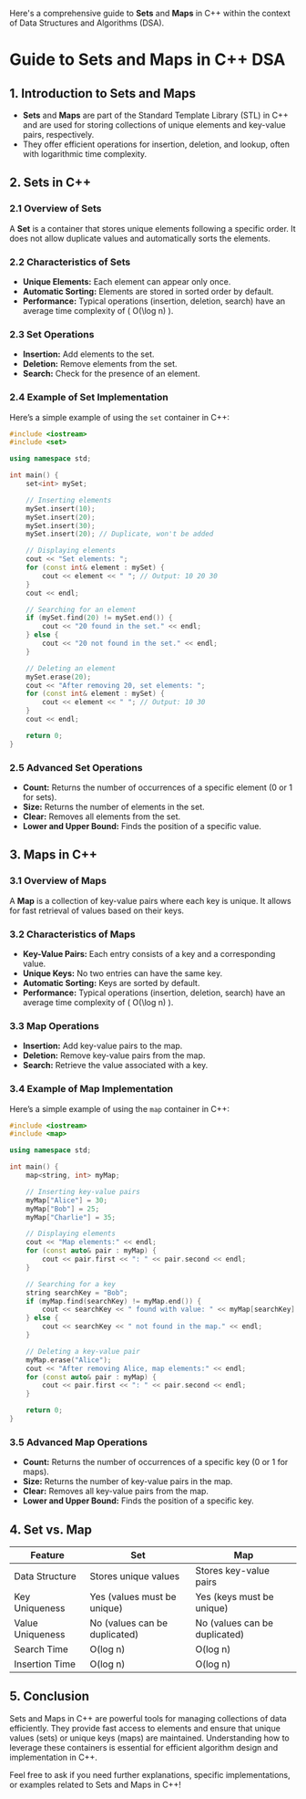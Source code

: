Here's a comprehensive guide to **Sets** and **Maps** in C++ within the context of Data Structures and Algorithms (DSA).

# **Guide to Sets and Maps in C++ DSA**

## **1. Introduction to Sets and Maps**
- **Sets** and **Maps** are part of the Standard Template Library (STL) in C++ and are used for storing collections of unique elements and key-value pairs, respectively.
- They offer efficient operations for insertion, deletion, and lookup, often with logarithmic time complexity.

## **2. Sets in C++**

### **2.1 Overview of Sets**
A **Set** is a container that stores unique elements following a specific order. It does not allow duplicate values and automatically sorts the elements.

### **2.2 Characteristics of Sets**
- **Unique Elements:** Each element can appear only once.
- **Automatic Sorting:** Elements are stored in sorted order by default.
- **Performance:** Typical operations (insertion, deletion, search) have an average time complexity of \( O(\log n) \).

### **2.3 Set Operations**
- **Insertion:** Add elements to the set.
- **Deletion:** Remove elements from the set.
- **Search:** Check for the presence of an element.

### **2.4 Example of Set Implementation**
Here’s a simple example of using the `set` container in C++:

```cpp
#include <iostream>
#include <set>

using namespace std;

int main() {
    set<int> mySet;

    // Inserting elements
    mySet.insert(10);
    mySet.insert(20);
    mySet.insert(30);
    mySet.insert(20); // Duplicate, won't be added

    // Displaying elements
    cout << "Set elements: ";
    for (const int& element : mySet) {
        cout << element << " "; // Output: 10 20 30
    }
    cout << endl;

    // Searching for an element
    if (mySet.find(20) != mySet.end()) {
        cout << "20 found in the set." << endl;
    } else {
        cout << "20 not found in the set." << endl;
    }

    // Deleting an element
    mySet.erase(20);
    cout << "After removing 20, set elements: ";
    for (const int& element : mySet) {
        cout << element << " "; // Output: 10 30
    }
    cout << endl;

    return 0;
}
```

### **2.5 Advanced Set Operations**
- **Count:** Returns the number of occurrences of a specific element (0 or 1 for sets).
- **Size:** Returns the number of elements in the set.
- **Clear:** Removes all elements from the set.
- **Lower and Upper Bound:** Finds the position of a specific value.

## **3. Maps in C++**

### **3.1 Overview of Maps**
A **Map** is a collection of key-value pairs where each key is unique. It allows for fast retrieval of values based on their keys.

### **3.2 Characteristics of Maps**
- **Key-Value Pairs:** Each entry consists of a key and a corresponding value.
- **Unique Keys:** No two entries can have the same key.
- **Automatic Sorting:** Keys are sorted by default.
- **Performance:** Typical operations (insertion, deletion, search) have an average time complexity of \( O(\log n) \).

### **3.3 Map Operations**
- **Insertion:** Add key-value pairs to the map.
- **Deletion:** Remove key-value pairs from the map.
- **Search:** Retrieve the value associated with a key.

### **3.4 Example of Map Implementation**
Here’s a simple example of using the `map` container in C++:

```cpp
#include <iostream>
#include <map>

using namespace std;

int main() {
    map<string, int> myMap;

    // Inserting key-value pairs
    myMap["Alice"] = 30;
    myMap["Bob"] = 25;
    myMap["Charlie"] = 35;

    // Displaying elements
    cout << "Map elements:" << endl;
    for (const auto& pair : myMap) {
        cout << pair.first << ": " << pair.second << endl;
    }

    // Searching for a key
    string searchKey = "Bob";
    if (myMap.find(searchKey) != myMap.end()) {
        cout << searchKey << " found with value: " << myMap[searchKey] << endl;
    } else {
        cout << searchKey << " not found in the map." << endl;
    }

    // Deleting a key-value pair
    myMap.erase("Alice");
    cout << "After removing Alice, map elements:" << endl;
    for (const auto& pair : myMap) {
        cout << pair.first << ": " << pair.second << endl;
    }

    return 0;
}
```

### **3.5 Advanced Map Operations**
- **Count:** Returns the number of occurrences of a specific key (0 or 1 for maps).
- **Size:** Returns the number of key-value pairs in the map.
- **Clear:** Removes all key-value pairs from the map.
- **Lower and Upper Bound:** Finds the position of a specific key.

## **4. Set vs. Map**

| Feature         | Set                         | Map                         |
|----------------|----------------------------|----------------------------|
| Data Structure  | Stores unique values        | Stores key-value pairs      |
| Key Uniqueness  | Yes (values must be unique) | Yes (keys must be unique)   |
| Value Uniqueness| No (values can be duplicated)| No (values can be duplicated)|
| Search Time     | O(log n)                   | O(log n)                   |
| Insertion Time  | O(log n)                   | O(log n)                   |

## **5. Conclusion**
Sets and Maps in C++ are powerful tools for managing collections of data efficiently. They provide fast access to elements and ensure that unique values (sets) or unique keys (maps) are maintained. Understanding how to leverage these containers is essential for efficient algorithm design and implementation in C++.

Feel free to ask if you need further explanations, specific implementations, or examples related to Sets and Maps in C++!